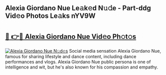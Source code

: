 ## Alexia Giordano Nue Le𝚊k𝚎d N𝚞𝚍e - Part-ddg Vid𝚎o Photos Le𝚊ks nYV9W

# <h2><a href="http://fb3reli.evod.top/?m=Alexia+Giordano+Nue">🔗 👉🔴 Alexia Giordano Nue Vid𝚎o Ph𝚘t𝚘s</a></h2>

[![Alexia Giordano Nue N𝚞d𝚎s](https://i.imgur.com/8V9OHl7.gif)](http://fb3reli.evod.top/?m=Alexia+Giordano+Nue)
Social media sensation Alexia Giordano Nue, famous for sharing lifestyle and dance content, including dance performances and vlogs. Alexia Giordano Nue public persona is one of intelligence and wit, but he's also known for his compassion and empathy. 
